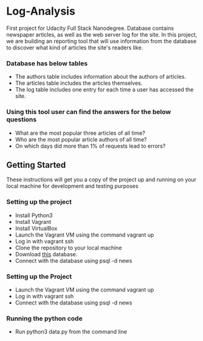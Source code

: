 # Log-Analysis
First project for Udacity Full Stack Nanodegree. Database contains newspaper articles, as well as the web server log for the site. In this project, we are building an reporting tool that will use information from the database to discover what kind of articles the site's readers like.

### Database has below tables 
- The authors table includes information about the authors of articles.
- The articles table includes the articles themselves.
- The log table includes one entry for each time a user has accessed the site.


### Using this tool user can find the answers for the below questions
- What are the most popular three articles of all time? 
- Who are the most popular article authors of all time?
- On which days did more than 1% of requests lead to errors?

## Getting Started

These instructions will get you a copy of the project up and running on your local machine for development and testing purposes
### Setting up the project 
* Install Python3
* Install Vagrant
* Install VirtualBox
* Launch the Vagrant VM using the command vagrant up
* Log in with vagrant ssh 
* Clone the repository to your local machine
* Download [this](https://d17h27t6h515a5.cloudfront.net/topher/2016/August/57b5f748_newsdata/newsdata.zip) database.
* Connect with the database using psql -d news
### Setting up the Project

* Launch the Vagrant VM using the command vagrant up
* Log in with vagrant ssh 
* Connect with the database using psql -d news

### Running the python code 
* Run python3 data.py from the command line

